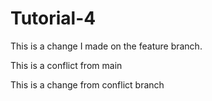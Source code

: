 # Tutorial-4

This is a change I made on the feature branch.



This is a conflict from main

This is a change from conflict branch 
